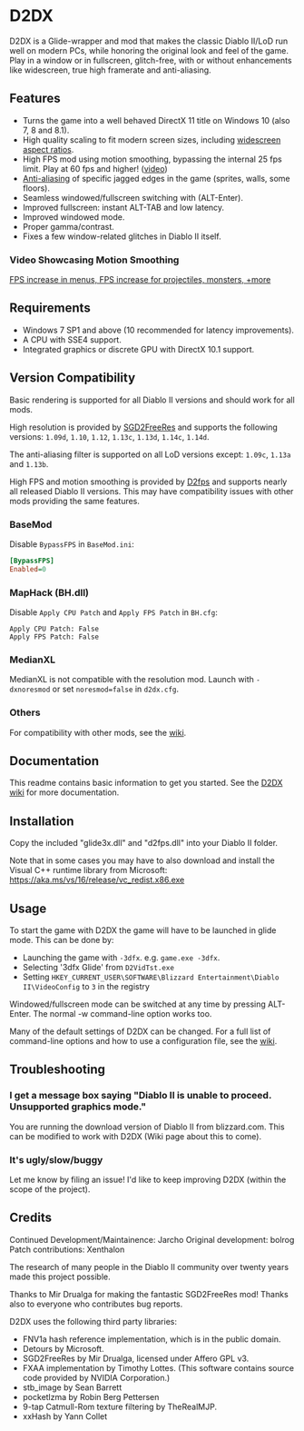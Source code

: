 # D2DX

D2DX is a Glide-wrapper and mod that makes the classic Diablo II/LoD run well on modern PCs, while honoring the original look and feel of the game. Play in a window or in fullscreen, glitch-free, with or without enhancements like widescreen, true high framerate and anti-aliasing.

## Features

- Turns the game into a well behaved DirectX 11 title on Windows 10 (also 7, 8 and 8.1).
- High quality scaling to fit modern screen sizes, including [widescreen aspect ratios](https://raw.githubusercontent.com/bolrog/d2dx/main/screenshots/d2dx2.png).
- High FPS mod using motion smoothing, bypassing the internal 25 fps limit. Play at 60 fps and higher! ([video](https://imgur.com/a/J1F8Ctb))
- [Anti-aliasing](https://github.com/bolrog/d2dx/wiki/Screenshots#anti-aliasing) of specific jagged edges in the game (sprites, walls, some floors).
- Seamless windowed/fullscreen switching with (ALT-Enter).
- Improved fullscreen: instant ALT-TAB and low latency.
- Improved windowed mode.
- Proper gamma/contrast.
- Fixes a few window-related glitches in Diablo II itself.

### Video Showcasing Motion Smoothing

  [FPS increase in menus, FPS increase for projectiles, monsters, +more](https://imgur.com/a/J1F8Ctb)

## Requirements

- Windows 7 SP1 and above (10 recommended for latency improvements).
- A CPU with SSE4 support.
- Integrated graphics or discrete GPU with DirectX 10.1 support.

## Version Compatibility

Basic rendering is supported for all Diablo II versions and should work for all mods.

High resolution is provided by [SGD2FreeRes] and supports the following versions: `1.09d`, `1.10`, `1.12`, `1.13c`, `1.13d`, `1.14c`, `1.14d`.

The anti-aliasing filter is supported on all LoD versions except: `1.09c`, `1.13a` and `1.13b`.

High FPS and motion smoothing is provided by [D2fps] and supports nearly all released Diablo II versions. This may have compatibility issues with other mods providing the same features.

### BaseMod

Disable `BypassFPS` in `BaseMod.ini`:

```ini
[BypassFPS]
Enabled=0
```

### MapHack (BH.dll)

Disable `Apply CPU Patch` and `Apply FPS Patch` in `BH.cfg`:

```none
Apply CPU Patch: False
Apply FPS Patch: False
```

### MedianXL

MedianXL is not compatible with the resolution mod. Launch with `-dxnoresmod` or set `noresmod=false` in `d2dx.cfg`.

### Others

For compatibility with other mods, see the [wiki](https://github.com/bolrog/d2dx/wiki/Compatibility-with-other-mods).

## Documentation

This readme contains basic information to get you started. See the [D2DX wiki](https://github.com/bolrog/d2dx/wiki/) for more documentation.

## Installation

  Copy the included "glide3x.dll" and "d2fps.dll" into your Diablo II folder.

  Note that in some cases you may have to also download and install the Visual C++ runtime library from Microsoft: <https://aka.ms/vs/16/release/vc_redist.x86.exe>

## Usage

To start the game with D2DX the game will have to be launched in glide mode. This can be done by:

* Launching the game with `-3dfx`. e.g. `game.exe -3dfx`.
* Selecting '3dfx Glide' from `D2VidTst.exe`
* Setting `HKEY_CURRENT_USER\SOFTWARE\Blizzard Entertainment\Diablo II\VideoConfig` to `3` in the registry

Windowed/fullscreen mode can be switched at any time by pressing ALT-Enter. The normal -w command-line option works too.

Many of the default settings of D2DX can be changed. For a full list of command-line options and how to use a configuration file, see the [wiki](https://github.com/bolrog/d2dx/wiki/).

## Troubleshooting

### I get a message box saying "Diablo II is unable to proceed. Unsupported graphics mode."

  You are running the download version of Diablo II from blizzard.com. This can be modified to work with D2DX (Wiki page about this to come).

### It's ugly/slow/buggy

  Let me know by filing an issue! I'd like to keep improving D2DX (within the scope of the project).

## Credits

Continued Development/Maintainence: Jarcho
Original development: bolrog
Patch contributions: Xenthalon

The research of many people in the Diablo II community over twenty years made this project possible.

Thanks to Mir Drualga for making the fantastic SGD2FreeRes mod!
Thanks also to everyone who contributes bug reports.

D2DX uses the following third party libraries:

- FNV1a hash reference implementation, which is in the public domain.
- Detours by Microsoft.
- SGD2FreeRes by Mir Drualga, licensed under Affero GPL v3.
- FXAA implementation by Timothy Lottes. (This software contains source code provided by NVIDIA Corporation.)
- stb_image by Sean Barrett
- pocketlzma by Robin Berg Pettersen
- 9-tap Catmull-Rom texture filtering by TheRealMJP.
- xxHash by Yann Collet

[SGD2FreeRes]: https://github.com/mir-diablo-ii-tools/SlashGaming-Diablo-II-Free-Resolution
[D2fps]: https://github.com/Jarcho/d2-rs/tree/main/d2fps
